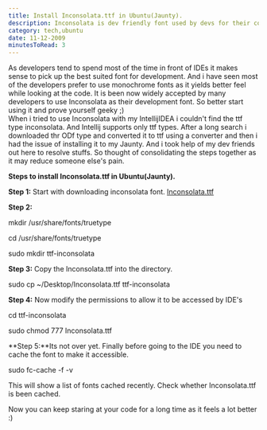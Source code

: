 ```yaml
---
title: Install Inconsolata.ttf in Ubuntu(Jaunty).
description: Inconsolata is dev friendly font used by devs for their code. This post is about installing Inconsolata tru type in Ubuntu - Jaunty.
category: tech,ubuntu
date: 11-12-2009
minutesToRead: 3
---
```

As developers tend to spend most of the time in front of IDEs it makes sense to pick up the best suited font for development. And i have seen most of the developers prefer to use monochrome fonts as it yields better feel while looking at the code. It is been now widely accepted by many developers to use Inconsolata as their development font. So better start using it and prove yourself geeky ;)  
When i tried to use Inconsolata with my IntellijIDEA i couldn't find the ttf type inconsolata. And Intellij supports only ttf types. After a long search i downloaded thr ODf type and converted it to ttf using a converter and then i had the issue of installing it to my Jaunty. And i took help of my dev friends out here to resolve stuffs. So thought of consolidating the steps together as it may reduce someone else's pain.

**Steps to install Inconsolata.ttf in Ubuntu(Jaunty).**

**Step 1:** Start with downloading inconsolata font. [Inconsolata.ttf](http://www.4shared.com/file/xnMYNL0w/Inconsolata.html)

**Step 2:**

mkdir /usr/share/fonts/truetype

cd /usr/share/fonts/truetype

sudo mkdir  ttf-inconsolata

**Step 3:** Copy the Inconsolata.ttf into the directory.

sudo cp ~/Desktop/Inconsolata.ttf ttf-inconsolata

**Step 4:** Now modify the permissions to allow it to be accessed by IDE's

cd ttf-inconsolata

sudo chmod 777 Inconsolata.ttf

**Step 5:**Its not over yet. Finally before going to the IDE you need to cache the font to make it accessible.

sudo fc-cache -f -v

This will show a list of fonts cached recently. Check whether Inconsolata.ttf is been cached.

Now you can keep staring at your code for a long time as it feels a lot better :)
